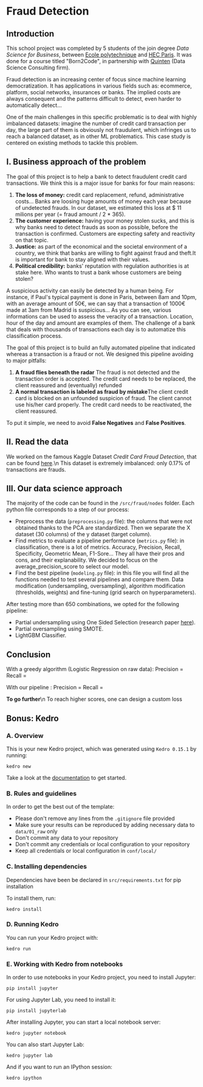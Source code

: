 # Fraud Detection

## Introduction

This school project was completed by 5 students of the join degree *Data Science for Business*, between [Ecole polytechnique](https://www.polytechnique.edu/en) and [HEC Paris](https://www.hec.edu/en). 
It was done for a course titled "Born2Code", in partnership with [Quinten](https://www.quinten-france.com/) (Data Science Consulting firm). 

Fraud detection is an increasing center of focus since machine learning democratization. It has applications in various fields such as:
ecommerce, platform, social networks, insurances or banks. The implied costs are always consequent and the
patterns difficult to detect, even harder to automatically detect…

One of the main challenges in this specific problematic is to deal with highly imbalanced
datasets: imagine the number of credit card transaction per day, the large part of them is obviously not
fraudulent, which infringes us to reach a balanced dataset, as in other ML problematics. This case study is
centered on existing methods to tackle this problem.

## I. Business approach of the problem

The goal of this project is to help a bank to detect fraudulent credit card transactions. We think this is a major issue for banks for four main reasons:
1.  **The loss of money:** credit card replacement, refund, administrative costs... Banks are loosing huge amounts of money each year because of undetected frauds. In our dataset, we estimated this loss at $ 11 milions per year (= fraud amount / 2 * 365).
2.  **The customer experience:** having your money stolen sucks, and this is why banks need to detect frauds as soon as possible, before the transaction is confirmed. Customers are expecting safety and reactivity on that topic. 
3.  **Justice:** as part of the economical and the societal environment of a country, we think that banks are willing to fight against fraud and theft.It is important for bank to stay aligned with their values. 
4.  **Political credibility:** banks' reputation with regulation authorities is at stake here. Who wants to trust a bank whose customers are being stolen?

A suspicious activity can easily be detected by a human being. 
For instance, if Paul's typical payment is done in Paris, between 8am and 10pm, with an average amount of 50€, we can say that a transaction of 1000€ made at 3am from Madrid is suspicious...
As you can see, various informations can be used to assess the veracity of a transaction. Location, hour of the day and amount are examples of them. 
The challenge of a bank that deals with thousands of transactions each day is to automatize this classification process.

The goal of this project is to build an fully automated pipeline that indicated whereas a transaction is a fraud or not. 
We designed this pipeline avoiding to major pitfalls:
1.  **A fraud flies beneath the radar** The fraud is not detected and the transaction order is accepted. The credit card needs to be
replaced, the client reassured and (eventually) refunded
2.  **A normal transaction is labeled as fraud by mistake**The client credit card is blocked on an unfounded suspicion of fraud. The client cannot use his/her card properly. The credit card needs to be reactivated, the client reassured. 

To put it simple, we need to avoid **False Negatives** and **False Positives**. 

## II. Read the data

We worked on the famous Kaggle Dataset *Credit Card Fraud Detection*, that can be found [here](https://www.kaggle.com/mlg-ulb/creditcardfraud).\n
This dataset is extremely imbalanced: only 0.17% of transactions are frauds. 

## III. Our data science approach

The majority of the code can be found in the `/src/fraud/nodes` folder.
Each python file corresponds to a step of our process:
- Preprocess the data (`preprocessing.py` file): the columns that were not obtained thanks to the PCA are standardized. Then we separate the X dataset (30 columns) of the y dataset (target column).
- Find metrics to evaluate a pipeline performance (`metrics.py` file): in classification, there is a lot of metrics. Accuracy, Precision, Recall, Specificity, Geometric Mean, F1-Sore... They all have their pros and cons, and their explanability. We decided to focus on the average_precision_score to select our model. 
- Find the best pipeline (`modeling.py` file): in this file you will find all the functions needed to test several pipelines and compare them. Data modification (undersampling, oversampling), algorithm modification (thresholds, weights) and fine-tuning (grid search on hyperparameters).

After testing more than 650 combinations, we opted for the following pipeline:
- Partial undersampling using One Sided Selection (research paper [here]( https://sci2s.ugr.es/keel/pdf/algorithm/congreso/kubat97addressing.pdf)).
- Partial oversampling using SMOTE.
- LightGBM Classifier.

## Conclusion

With a greedy algorithm (Logistic Regression on raw data):
Precision = 
Recall = 

With our pipeline : 
Precision = 
Recall = 

**To go further**\n
To reach higher scores, one can design a custom loss

## Bonus: Kedro

### A. Overview

This is your new Kedro project, which was generated using `Kedro 0.15.1` by running:

```
kedro new
```

Take a look at the [documentation](https://kedro.readthedocs.io) to get started.

### B. Rules and guidelines

In order to get the best out of the template:
 * Please don't remove any lines from the `.gitignore` file provided
 * Make sure your results can be reproduced by adding necessary data to `data/01_raw` only
 * Don't commit any data to your repository
 * Don't commit any credentials or local configuration to your repository
 * Keep all credentials or local configuration in `conf/local/`

### C. Installing dependencies

Dependencies have been be declared in `src/requirements.txt` for pip installation

To install them, run:

```
kedro install
```

### D. Running Kedro

You can run your Kedro project with:

```
kedro run
```


### E. Working with Kedro from notebooks

In order to use notebooks in your Kedro project, you need to install Jupyter:

```
pip install jupyter
```

For using Jupyter Lab, you need to install it:

```
pip install jupyterlab
```

After installing Jupyter, you can start a local notebook server:

```
kedro jupyter notebook
```

You can also start Jupyter Lab:

```
kedro jupyter lab
```

And if you want to run an IPython session:

```
kedro ipython
```
